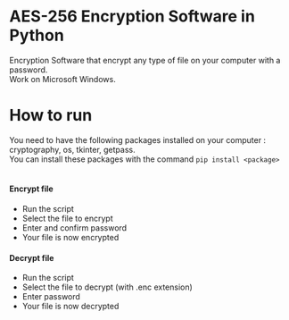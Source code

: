 # AES-256 Encryption Software in Python
Encryption Software that encrypt any type of file on your computer with a password.<br>
Work on Microsoft Windows.
# How to run
You need to have the following packages installed on your computer : cryptography, os, tkinter, getpass.<br>
You can install these packages with the command <code>pip install \<package\></code><br>
<br>
<h4>Encrypt file</h4>
<ul>
  <li>Run the script</li>
  <li>Select the file to encrypt</li>
  <li>Enter and confirm password</li>
  <li>Your file is now encrypted</li>
</ul>
<h4>Decrypt file</h4>
<ul>
  <li>Run the script</li>
  <li>Select the file to decrypt (with .enc extension)</li>
  <li>Enter password</li>
  <li>Your file is now decrypted</li>
</ul>
